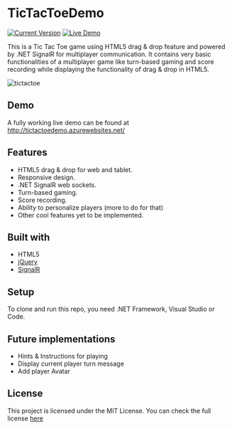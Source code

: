 # TicTacToeDemo

[![Current Version](https://img.shields.io/badge/version-1.1.0-green.svg)](https://github.com/samizan/TicTacToeDemo) [![Live Demo](https://img.shields.io/badge/demo-online-green.svg)](http://tictactoedemo.azurewebsites.net/) 

This is a Tic Tac Toe game using HTML5 drag & drop feature and powered by .NET SignalR for multiplayer communication. It contains very basic functionalities of a multiplayer game like turn-based gaming and score recording while displaying the functionality of drag & drop in HTML5.

![tictactoe](https://cloud.githubusercontent.com/assets/7382719/25563392/52df767e-2da4-11e7-80b5-c2299d392e33.png)


## Demo

A fully working live demo can be found at http://tictactoedemo.azurewebsites.net/


## Features

* HTML5 drag & drop for web and tablet.
* Responsive design.
* .NET SignalR web sockets.
* Turn-based gaming.
* Score recording.
* Ability to personalize players (more to do for that)
* Other cool features yet to be implemented.

## Built with

* HTML5
* [jQuery](https://jquery.com/)
* [SignalR](https://www.asp.net/signalr)

## Setup

To clone and run this repo, you need .NET Framework, Visual Studio or Code.

## Future implementations

* Hints & Instructions for playing
* Display current player turn message
* Add player Avatar

## License

This project is licensed under the MIT License. You can check the full license [here](https://github.com/samizan/TicTacToeDemo/blob/master/LICENSE)

